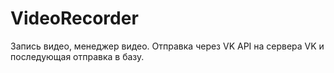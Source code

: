 # VideoRecorder

Запись видео, менеджер видео. Отправка через VK API на сервера VK и последующая отправка в базу.
